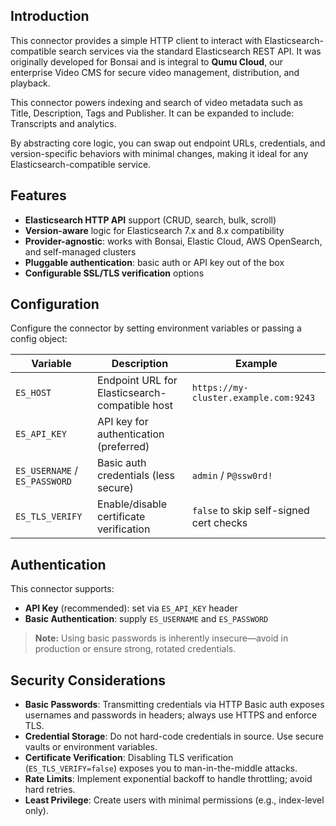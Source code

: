 ## Introduction

This connector provides a simple HTTP client to interact with Elasticsearch-compatible search services via the standard Elasticsearch REST API. It was originally developed for Bonsai and is integral to **Qumu Cloud**, our enterprise Video CMS for secure video management, distribution, and playback.

This connector powers indexing and search of video metadata such as Title, Description, Tags and Publisher. It can be expanded to include: Transcripts and analytics.

By abstracting core logic, you can swap out endpoint URLs, credentials, and version-specific behaviors with minimal changes, making it ideal for any Elasticsearch-compatible service.

## Features

- **Elasticsearch HTTP API** support (CRUD, search, bulk, scroll)
- **Version-aware** logic for Elasticsearch 7.x and 8.x compatibility
- **Provider-agnostic**: works with Bonsai, Elastic Cloud, AWS OpenSearch, and self-managed clusters
- **Pluggable authentication**: basic auth or API key out of the box
- **Configurable SSL/TLS verification** options



## Configuration

Configure the connector by setting environment variables or passing a config object:

| Variable                      | Description                                    | Example                                 |
| ----------------------------- | ---------------------------------------------- | --------------------------------------- |
| `ES_HOST`                     | Endpoint URL for Elasticsearch-compatible host | `https://my-cluster.example.com:9243`   |
| `ES_API_KEY`                  | API key for authentication (preferred)         |                                         |
| `ES_USERNAME` / `ES_PASSWORD` | Basic auth credentials (less secure)           | `admin` / `P@ssw0rd!`                   |
| `ES_TLS_VERIFY`               | Enable/disable certificate verification        | `false` to skip self-signed cert checks |

## Authentication

This connector supports:

- **API Key** (recommended): set via `ES_API_KEY` header
- **Basic Authentication**: supply `ES_USERNAME` and `ES_PASSWORD`

> **Note:** Using basic passwords is inherently insecure—avoid in production or ensure strong, rotated credentials.

## Security Considerations

- **Basic Passwords**: Transmitting credentials via HTTP Basic auth exposes usernames and passwords in headers; always use HTTPS and enforce TLS.
- **Credential Storage**: Do not hard-code credentials in source. Use secure vaults or environment variables.
- **Certificate Verification**: Disabling TLS verification (`ES_TLS_VERIFY=false`) exposes you to man-in-the-middle attacks.
- **Rate Limits**: Implement exponential backoff to handle throttling; avoid hard retries.
- **Least Privilege**: Create users with minimal permissions (e.g., index-level only).
